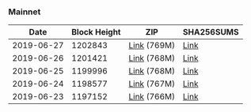 ### Mainnet

|    Date    | Block Height | ZIP | SHA256SUMS |
| ---------- | ------------ | --- | ---------- |
| 2019-06-27 | 1202843 | [Link](https://s3-ap-southeast-2.amazonaws.com/ion-bootstrap/mainnet/2019-06-27/bootstrap.dat.zip) (769M) | [Link](https://s3-ap-southeast-2.amazonaws.com/ion-bootstrap/mainnet/2019-06-27/SHA256SUMS) |
| 2019-06-26 | 1201421 | [Link](https://s3-ap-southeast-2.amazonaws.com/ion-bootstrap/mainnet/2019-06-26/bootstrap.dat.zip) (768M) | [Link](https://s3-ap-southeast-2.amazonaws.com/ion-bootstrap/mainnet/2019-06-26/SHA256SUMS) |
| 2019-06-25 | 1199996 | [Link](https://s3-ap-southeast-2.amazonaws.com/ion-bootstrap/mainnet/2019-06-25/bootstrap.dat.zip) (768M) | [Link](https://s3-ap-southeast-2.amazonaws.com/ion-bootstrap/mainnet/2019-06-25/SHA256SUMS) |
| 2019-06-24 | 1198577 | [Link](https://s3-ap-southeast-2.amazonaws.com/ion-bootstrap/mainnet/2019-06-24/bootstrap.dat.zip) (767M) | [Link](https://s3-ap-southeast-2.amazonaws.com/ion-bootstrap/mainnet/2019-06-24/SHA256SUMS) |
| 2019-06-23 | 1197152 | [Link](https://s3-ap-southeast-2.amazonaws.com/ion-bootstrap/mainnet/2019-06-23/bootstrap.dat.zip) (766M) | [Link](https://s3-ap-southeast-2.amazonaws.com/ion-bootstrap/mainnet/2019-06-23/SHA256SUMS) |
